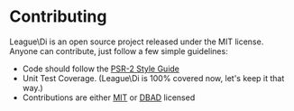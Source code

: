 # Contributing

League\Di is an open source project released under the MIT license.
Anyone can contribute, just follow a few simple guidelines:

- Code should follow the [PSR-2 Style Guide][1]
- Unit Test Coverage. (League\Di is 100% covered now, let's keep it that way.)
- Contributions are either [MIT][2] or [DBAD][3] licensed

[1]: https://github.com/php-fig/fig-standards/blob/master/accepted/PSR-2-coding-style-guide.md
[2]: http://opensource.org/licenses/MIT
[3]: http://www.dbad-license.org/